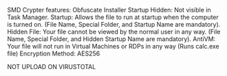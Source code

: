 SMD Crypter
features:
Obfuscate
Installer
Startup Hidden: Not visible in Task Manager.
Startup: Allows the file to run at startup when the computer is turned on. (File Name, Special Folder, and Startup Name are mandatory).
Hidden File: Your file cannot be viewed by the normal user in any way. (File Name, Special Folder, and Hidden Startup Name are mandatory).
AntiVM: Your file will not run in Virtual Machines or RDPs in any way (Runs calc.exe file)
Encryption Method: AES256

NOT UPLOAD ON VIRUSTOTAL